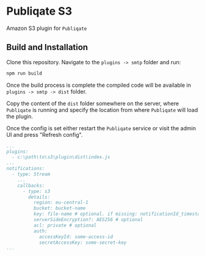 # Publiqate S3

Amazon S3 plugin for `Publiqate`

## Build and Installation

Clone this repository. Navigate to the `plugins -> smtp` folder and run:

```bash
npm run build
```

Once the build process is complete the compiled code will be available in `plugins -> smtp -> dist` folder.

Copy the content of the `dist` folder somewhere on the server, where `Publiqate` is running and specify the location from where `Publiqate` will load the plugin.

Once the config is set either restart the `Publiqate` service or visit the admin UI and press "Refresh config".

```yaml
...
plugins:
  - c:\path\to\s3\plugin\dist\index.js
...
notifications:
  - type: Stream
    ...
    callbacks:
      - type: s3
        details:
          region: eu-central-1
          bucket: bucket-name
          key: file-name # optional. if missing: notificationId_timestamp.json
          serverSideEncryption?: AES256 # optional
          acl: private # optional
          auth:
            accessKeyId: some-access-id
            secretAccessKey: some-secret-key
...
```
